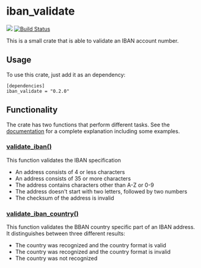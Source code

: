 # iban_validate
[![](http://meritbadge.herokuapp.com/iban_validate)](https://crates.io/crates/iban_validate)
[![Build Status](https://travis-ci.org/ThomasdenH/iban_validate.svg?branch=master)](https://travis-ci.org/ThomasdenH/iban_validate)

This is a small crate that is able to validate an IBAN account number.

## Usage
To use this crate, just add it as an dependency:
    
    [dependencies]
    iban_validate = "0.2.0"

## Functionality
The crate has two functions that perform different tasks. See the [documentation](https://docs.rs/iban_validate/) for a
complete explanation including some examples.

### [validate_iban()](https://docs.rs/iban_validate/0.2.0/iban/fn.validate_iban.html)
This function validates the IBAN specification
- An address consists of 4 or less characters
- An address consists of 35 or more characters
- The address contains characters other than A-Z or 0-9
- The address doesn't start with two letters, followed by two numbers
- The checksum of the address is invalid

### [validate_iban_country()](https://docs.rs/iban_validate/0.2.0/iban/fn.validate_iban_country.html)
This function validates the BBAN country specific part of an IBAN address. It distinguishes between three different 
results:
- The country was recognized and the country format is valid
- The country was recognized and the country format is invalid
- The country was not recognized
